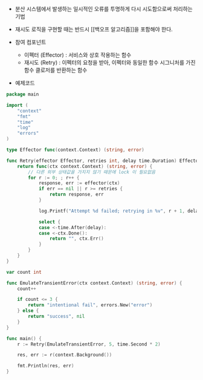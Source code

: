 - 분산 시스템에서 발생하는 일시적인 오류를 투명하게 다시 시도함으로써 처리하는 기법
- 재시도 로직을 구현할 때는 반드시 [[백오프 알고리즘]]을 포함해야 한다.
- 참여 컴포넌트
	- 이펙터 (Effector) : 서비스와 상호 작용하는 함수
	- 재시도 (Retry) : 이펙터의 요청을 받아, 이펙터와 동일한 함수 시그니처를 가진 함수 클로저를 반환하는 함수

- 예제코드
```go
package main

import (
	"context"
	"fmt"
	"time"
	"log"
	"errors"
)

type Effector func(context.Context) (string, error)

func Retry(effector Effector, retries int, delay time.Duration) Effector {
    return func(ctx context.Context) (string, error) {
        // 다른 외부 상태값을 가지지 않기 때문에 lock 이 필요없음
        for r := 0; ; r++ {
            response, err := effector(ctx)
            if err == nil || r >= retries {
                return response, err
            }

            log.Printf("Attempt %d failed; retrying in %v", r + 1, delay)

            select {
            case <-time.After(delay):
            case <-ctx.Done():
                return "", ctx.Err()
            }
        }
    }
}

var count int

func EmulateTransientError(ctx context.Context) (string, error) {
    count++

    if count <= 3 {
        return "intentional fail", errors.New("error")
    } else {
        return "success", nil
    }
}

func main() {
    r := Retry(EmulateTransientError, 5, time.Second * 2)

    res, err := r(context.Background())

    fmt.Println(res, err)
}

```